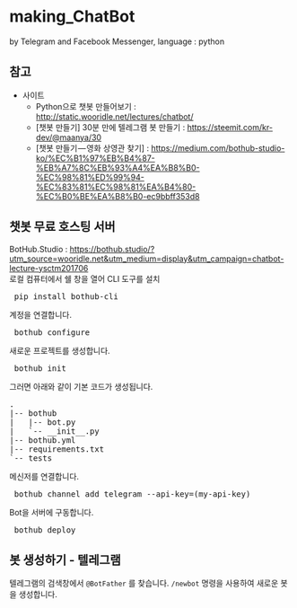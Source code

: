 # making_ChatBot
by Telegram and Facebook Messenger, language : python
  
## 참고  
* 사이트
  + Python으로 챗봇 만들어보기 : http://static.wooridle.net/lectures/chatbot/
  + [챗봇 만들기] 30분 만에 텔레그램 봇 만들기 : https://steemit.com/kr-dev/@maanya/30 
  + [챗봇 만들기 — 영화 상영관 찾기] : https://medium.com/bothub-studio-ko/%EC%B1%97%EB%B4%87-%EB%A7%8C%EB%93%A4%EA%B8%B0-%EC%98%81%ED%99%94-%EC%83%81%EC%98%81%EA%B4%80-%EC%B0%BE%EA%B8%B0-ec9bbff353d8
   
## 챗봇 무료 호스팅 서버  
BotHub.Studio : https://bothub.studio/?utm_source=wooridle.net&utm_medium=display&utm_campaign=chatbot-lecture-ysctm201706  
로컬 컴퓨터에서 쉘 창을 열어 CLI 도구를 설치
<pre> pip install bothub-cli </pre>
계정을 연결합니다.
<pre> bothub configure </pre>
새로운 프로젝트를 생성합니다.
<pre> bothub init </pre>
그러면 아래와 같이 기본 코드가 생성됩니다.
<pre>.
|-- bothub
|   |-- bot.py
|   `-- __init__.py
|-- bothub.yml
|-- requirements.txt
`-- tests
</pre>
메신저를 연결합니다.
<pre> bothub channel add telegram --api-key=(my-api-key) </pre>
Bot을 서버에 구동합니다.
<pre> bothub deploy </pre>

## 봇 생성하기 - 텔레그램  
텔레그램의 검색창에서 `@BotFather` 를 찾습니다. `/newbot` 명령을 사용하여 새로운 봇을 생성합니다.
